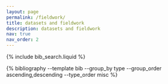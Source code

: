 ```yaml
---
layout: page
permalink: /fieldwork/
title: datasets and fieldwork
description: datasets and fieldwork
nav: true
nav_order: 2
---
```


<!-- _pages/data_and_fieldwork.md -->

<!-- Bibsearch Feature -->

{% include bib_search.liquid %}


<div class="publications">
 {% bibliography --template bib --group_by type --group_order ascending,descending  --type_order misc %}
</div>
